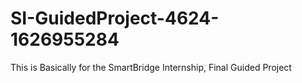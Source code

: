 # SI-GuidedProject-4624-1626955284
This is Basically for the SmartBridge Internship, Final Guided Project
